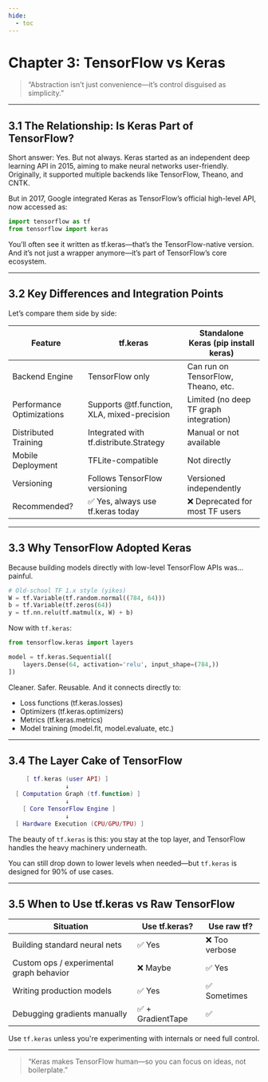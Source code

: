 ```yaml
---
hide:
  - toc
---
```


# Chapter 3: TensorFlow vs Keras

> “Abstraction isn’t just convenience—it’s control disguised as simplicity.”

---

## 3.1 The Relationship: Is Keras Part of TensorFlow?

Short answer: Yes. But not always.
Keras started as an independent deep learning API in 2015, aiming to make neural networks user-friendly. Originally, it supported multiple backends like TensorFlow, Theano, and CNTK.

But in 2017, Google integrated Keras as TensorFlow’s official high-level API, now accessed as:
```python
import tensorflow as tf
from tensorflow import keras
```
You’ll often see it written as tf.keras—that’s the TensorFlow-native version. And it’s not just a wrapper anymore—it’s part of TensorFlow’s core ecosystem.

---

## 3.2 Key Differences and Integration Points

Let’s compare them side by side:

|Feature	                    |tf.keras	                                    |Standalone Keras (pip install keras)   |
|-------------------------------|-----------------------------------------------|---------------------------------------|
|Backend Engine	                |TensorFlow only	                            |Can run on TensorFlow, Theano, etc.    |
|Performance Optimizations	    |Supports @tf.function, XLA, mixed-precision	|Limited (no deep TF graph integration) |
|Distributed Training	        |Integrated with tf.distribute.Strategy	        |Manual or not available                |
|Mobile Deployment	            |TFLite-compatible	                            |Not directly                           |
|Versioning	                    |Follows TensorFlow versioning	                |Versioned independently                |
|Recommended?	                |✅ Yes, always use tf.keras today	           |❌ Deprecated for most TF users       |

---

## 3.3 Why TensorFlow Adopted Keras

Because building models directly with low-level TensorFlow APIs was... painful.
```python
# Old-school TF 1.x style (yikes)
W = tf.Variable(tf.random.normal((784, 64)))
b = tf.Variable(tf.zeros(64))
y = tf.nn.relu(tf.matmul(x, W) + b)
```

Now with `tf.keras`:
```python
from tensorflow.keras import layers

model = tf.keras.Sequential([
    layers.Dense(64, activation='relu', input_shape=(784,))
])
```
Cleaner. Safer. Reusable. And it connects directly to:  

- Loss functions (tf.keras.losses)  
- Optimizers (tf.keras.optimizers)  
- Metrics (tf.keras.metrics)  
- Model training (model.fit, model.evaluate, etc.)

---

## 3.4 The Layer Cake of TensorFlow

```lua
     [ tf.keras (user API) ]  
                ↓  
  [ Computation Graph (tf.function) ]  
                ↓  
    [ Core TensorFlow Engine ]  
                ↓  
  [ Hardware Execution (CPU/GPU/TPU) ]  
```

The beauty of `tf.keras` is this: you stay at the top layer, and TensorFlow handles the heavy machinery underneath.

You can still drop down to lower levels when needed—but `tf.keras` is designed for 90% of use cases.

---

## 3.5 When to Use tf.keras vs Raw TensorFlow

|Situation	                                |Use tf.keras?	        |Use raw tf?        |
|-------------------------------------------|-----------------------|-------------------|
|Building standard neural nets	            |✅ Yes	               |❌ Too verbose    |
|Custom ops / experimental graph behavior	|❌ Maybe	           |✅ Yes            |
|Writing production models	                |✅ Yes	               |✅ Sometimes      |
|Debugging gradients manually	            |✅ + GradientTape	   |✅                |

Use `tf.keras` unless you're experimenting with internals or need full control.

---

> “Keras makes TensorFlow human—so you can focus on ideas, not boilerplate.”